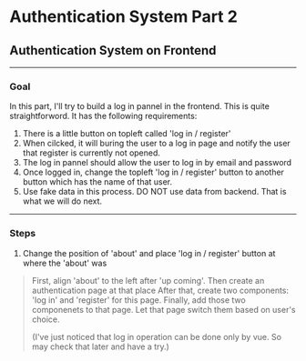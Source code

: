 # Authentication System Part 2

## Authentication System on Frontend

---

### Goal

In this part, I'll try to build a log in pannel in the frontend. This is quite straightforword. It has the following requirements:

1. There is a little button on topleft called 'log in / register'
2. When cilcked, it will buring the user to a log in page and notify the user that register is currently not opened.
3. The log in pannel should allow the user to log in by email and password
4. Once logged in, change the topleft 'log in / register' button to another button which has the name of that user.
5. Use fake data in this process. DO NOT use data from backend. That is what we will do next.

---

### Steps

1. Change the position of 'about' and place 'log in / register' button at where the 'about' was

> First, align 'about' to the left after 'up coming'. 
> Then create an authentication page at that place
> After that, create two components: 'log in' and 'register' for this page.
> Finally, add those two componenets to that page. Let that page switch them based on user's choice.
> 
> 
> (I've just noticed that log in operation can be done only by vue. So may check that later and have a try.)
> 
> 
> 
> 